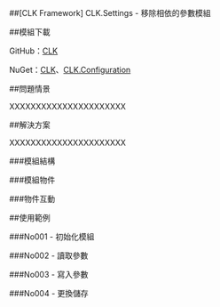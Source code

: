 ##[CLK Framework] CLK.Settings - 移除相依的參數模組



##模組下載

GitHub：[CLK](https://github.com/Clark159/CLK)

NuGet：[CLK](https://github.com/Clark159/CLK)、[CLK.Configuration](https://github.com/Clark159/CLK)



##問題情景

XXXXXXXXXXXXXXXXXXXXXX



##解決方案

XXXXXXXXXXXXXXXXXXXXXX

###模組結構

###模組物件

###物件互動



##使用範例

###No001 - 初始化模組

###No002 - 讀取參數

###No003 - 寫入參數

###No004 - 更換儲存

